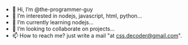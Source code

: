- 👋 Hi, I’m @the-programmer-guy
- 👀 I’m interested in nodejs, javascript, html, python...
- 🌱 I’m currently learning nodejs...
- 💞️ I’m looking to collaborate on projects...
- 📫 How to reach me? just write a mail "at css.decoder@gmail.com".

<!---
the-programmer-guy/the-programmer-guy is a ✨ special ✨ repository because its `README.md` (this file) appears on your GitHub profile.
You can click the Preview link to take a look at your changes.
--->
